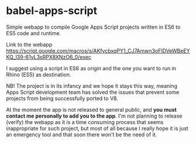 # babel-apps-script
Simple webapp to compile Google Apps Script projects written in ES6 to ES5 code and runtime.


Link to the webapp https://script.google.com/macros/s/AKfycbxqPY1_CJ7Amwn3oFIDVeWBeEYKQ_l39-61yL3sRPX8XNzO6_0/exec

I suggest using a script in ES6 as origin and the one you want to run in Rhino (ES5) as destination.

NB! The project is in its infancy and we hope it stays this way, meaning Apps Script development team has solved the issues that prevent some projects from being successfully ported to V8.

At the moment the app is not released to general public, and **you must contact me personally to add you to the app**.
I'm not planning to release (verify) the webapp as  it is a time consuming process that seems inappropriate for such project, but most of all because I really hope it is just an emergency tool and that soon there won't be the need of it.


